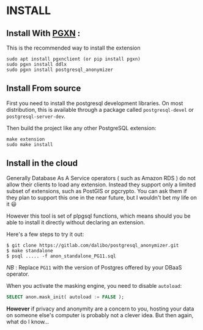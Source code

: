 INSTALL
===============================================================================

Install With [PGXN](https://pgxn.org/) :
------------------------------------------------------------------------------

This is the recommended way to install the extension

```console
sudo apt install pgxnclient (or pip install pgxn)
sudo pgxn install ddlx
sudo pgxn install postgresql_anonymizer
```

Install From source
------------------------------------------------------------------------------

First you need to install the postgresql development libraries. On most
distribution, this is available through a package called `postgresql-devel`
or `postgresql-server-dev`.

Then build the project like any other PostgreSQL extension:

```console
make extension
sudo make install
```

Install in the cloud
------------------------------------------------------------------------------

Generally Database As A Service operators ( such as Amazon RDS ) do not allow their
clients to load any extension. Instead they support only a limited subset of
extensions, such as PostGIS or pgcrypto. You can ask them if they plan to support
this one in the near future, but I wouldn't bet my life on it 😃

However this tool is set of plpgsql functions, which means should you be able to
install it directly without declaring an extension.

Here's a few steps to try it out:

```console
$ git clone https://gitlab.com/dalibo/postgresql_anonymizer.git
$ make standalone
$ psql ..... -f anon_standalone_PG11.sql
```

_NB_ : Replace `PG11` with the version of Postgres offered by your DBaaS operator.


When you activate the masking engine, you need to disable `autoload`:

```sql
SELECT anon.mask_init( autoload := FALSE );
```


**However** if privacy and anonymity are a concern to you, hosting your data on 
someone else's computer is probably not a clever idea. But then again, what do I
know...
